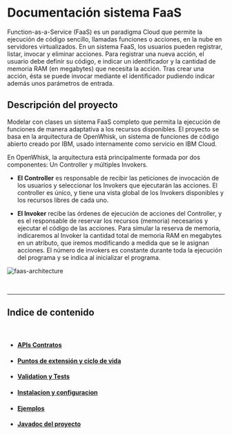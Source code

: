 # Documentación sistema FaaS

Function-as-a-Service (FaaS) es un paradigma Cloud que permite la ejecución de código
sencillo, llamadas funciones o acciones, en la nube en servidores virtualizados. En un
sistema FaaS, los usuarios pueden registrar, listar, invocar y eliminar acciones. Para
registrar una nueva acción, el usuario debe definir su código, e indicar un identificador y la
cantidad de memoria RAM (en megabytes) que necesita la acción. Tras crear una acción,
ésta se puede invocar mediante el identificador pudiendo indicar además unos parámetros
de entrada.

## Descripción del proyecto

Modelar con clases un sistema FaaS completo que permita la ejecución de
funciones de manera adaptativa a los recursos disponibles. El proyecto se basa en la
arquitectura de OpenWhisk, un sistema de funciones de código abierto creado por IBM,
usado internamente como servicio en IBM Cloud.

En OpenWhisk, la arquitectura está principalmente formada por dos componentes: Un
Controller y múltiples Invokers.

- **El Controller** es responsable de recibir las peticiones de invocación de los usuarios
y seleccionar los Invokers que ejecutarán las acciones. El controller es único, y tiene
una vista global de los Invokers disponibles y los recursos libres de cada uno.


- **El Invoker** recibe las órdenes de ejecución de acciones del Controller, y es el
responsable de reservar los recursos (memoria) necesarios y ejecutar el código de
las acciones. Para simular la reserva de memoria, indicaremos al Invoker la cantidad
total de memoria RAM en megabytes en un atributo, que iremos modificando a
medida que se le asignan acciones. El número de invokers es constante durante
toda la ejecución del programa y se indica al inicializar el programa.

![faas-architecture](https://i.ibb.co/pjKF6ph/Capture.png)

<br>
<hr>

## Indice de contenido

<br>

- #### [APIs Contratos](src/main/resources/documentation/APIContracts/README.md)
- #### [Puntos de extensión y ciclo de vida](src/main/resources/documentation/ExtensionPointsAndLiveCycle/README.md)
- #### [Validation y Tests](src/main/resources/documentation/ValidationAndTests/README.md)
- #### [Instalacion y configuracion](src/main/resources/documentation/Installation&Configuration/README.md)
<!-- - #### [Ejemplos](src/main/resources/documentation/Examples/README.md) -->
- #### [Ejemplos](src/main/java/main/Main.java)
- #### [Javadoc del proyecto](src/main/resources/javadoc)